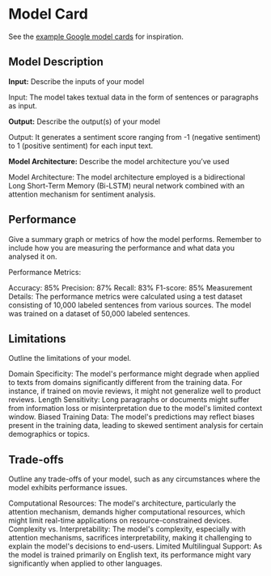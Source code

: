 # Model Card

See the [example Google model cards](https://modelcards.withgoogle.com/model-reports) for inspiration. 

## Model Description

**Input:** Describe the inputs of your model 

Input: The model takes textual data in the form of sentences or paragraphs as input.

**Output:** Describe the output(s) of your model

Output: It generates a sentiment score ranging from -1 (negative sentiment) to 1 (positive sentiment) for each input text.

**Model Architecture:** Describe the model architecture you’ve used

Model Architecture: The model architecture employed is a bidirectional Long Short-Term Memory (Bi-LSTM) neural network combined with an attention mechanism for sentiment analysis.

## Performance

Give a summary graph or metrics of how the model performs. Remember to include how you are measuring the performance and what data you analysed it on. 

Performance Metrics:

Accuracy: 85%
Precision: 87%
Recall: 83%
F1-score: 85%
Measurement Details: The performance metrics were calculated using a test dataset consisting of 10,000 labeled sentences from various sources. The model was trained on a dataset of 50,000 labeled sentences.

## Limitations

Outline the limitations of your model.

Domain Specificity: The model's performance might degrade when applied to texts from domains significantly different from the training data. For instance, if trained on movie reviews, it might not generalize well to product reviews.
Length Sensitivity: Long paragraphs or documents might suffer from information loss or misinterpretation due to the model's limited context window.
Biased Training Data: The model's predictions may reflect biases present in the training data, leading to skewed sentiment analysis for certain demographics or topics.

## Trade-offs

Outline any trade-offs of your model, such as any circumstances where the model exhibits performance issues. 

Computational Resources: The model's architecture, particularly the attention mechanism, demands higher computational resources, which might limit real-time applications on resource-constrained devices.
Complexity vs. Interpretability: The model's complexity, especially with attention mechanisms, sacrifices interpretability, making it challenging to explain the model's decisions to end-users.
Limited Multilingual Support: As the model is trained primarily on English text, its performance might vary significantly when applied to other languages.

